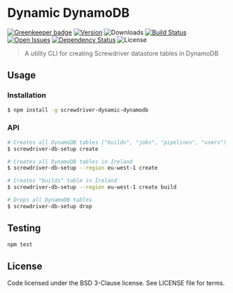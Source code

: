 # Dynamic DynamoDB

[![Greenkeeper badge](https://badges.greenkeeper.io/screwdriver-cd/dynamic-dynamodb.svg)](https://greenkeeper.io/)
[![Version][npm-image]][npm-url] ![Downloads][downloads-image] [![Build Status][status-image]][status-url] [![Open Issues][issues-image]][issues-url] [![Dependency Status][daviddm-image]][daviddm-url] ![License][license-image]

> A utility CLI for creating Screwdriver datastore tables in DynamoDB

## Usage

### Installation

```bash
$ npm install -g screwdriver-dynamic-dynamodb
```

### API

```bash
# Creates all DynamoDB tables ("builds", "jobs", "pipelines", "users")
$ screwdriver-db-setup create

# Creates all DynamoDB tables in Ireland
$ screwdriver-db-setup --region eu-west-1 create

# Creates "builds" table in Ireland
$ screwdriver-db-setup --region eu-west-1 create build

# Drops all DynamoDB tables
$ screwdriver-db-setup drop
```

## Testing

```bash
npm test
```

## License

Code licensed under the BSD 3-Clause license. See LICENSE file for terms.

[npm-image]: https://img.shields.io/npm/v/screwdriver-dynamic-dynamodb.svg
[npm-url]: https://npmjs.org/package/screwdriver-dynamic-dynamodb
[downloads-image]: https://img.shields.io/npm/dt/screwdriver-dynamic-dynamodb.svg
[license-image]: https://img.shields.io/npm/l/screwdriver-dynamic-dynamodb.svg
[issues-image]: https://img.shields.io/github/issues/screwdriver-cd/dynamic-dynamodb.svg
[issues-url]: https://github.com/screwdriver-cd/dynamic-dynamodb/issues
[status-image]: https://cd.screwdriver.cd/pipelines/63d0c3449474b5627c31865bca2d5de53fbea964/badge
[status-url]: https://cd.screwdriver.cd/pipelines/63d0c3449474b5627c31865bca2d5de53fbea964
[daviddm-image]: https://david-dm.org/screwdriver-cd/dynamic-dynamodb.svg?theme=shields.io
[daviddm-url]: https://david-dm.org/screwdriver-cd/dynamic-dynamodb
